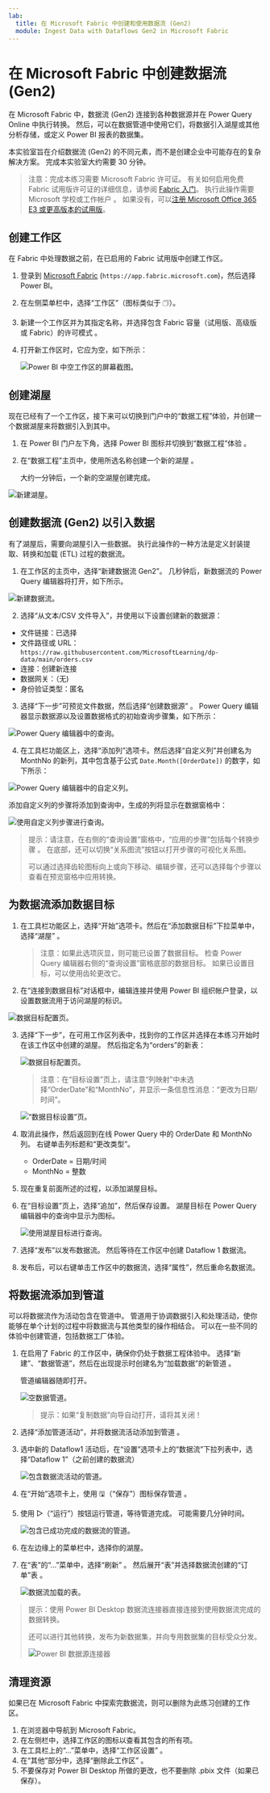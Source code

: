 ```yaml
---
lab:
  title: 在 Microsoft Fabric 中创建和使用数据流 (Gen2)
  module: Ingest Data with Dataflows Gen2 in Microsoft Fabric
---
```


# 在 Microsoft Fabric 中创建数据流 (Gen2)

在 Microsoft Fabric 中，数据流 (Gen2) 连接到各种数据源并在 Power Query Online 中执行转换。 然后，可以在数据管道中使用它们，将数据引入湖屋或其他分析存储，或定义 Power BI 报表的数据集。

本实验室旨在介绍数据流 (Gen2) 的不同元素，而不是创建企业中可能存在的复杂解决方案。 完成本实验室大约需要 30 分钟。

> 注意：完成本练习需要 Microsoft Fabric 许可证。 有关如何启用免费 Fabric 试用版许可证的详细信息，请参阅 [Fabric 入门](https://learn.microsoft.com/fabric/get-started/fabric-trial)。 执行此操作需要 Microsoft 学校或工作帐户 。 如果没有，可以[注册 Microsoft Office 365 E3 或更高版本的试用版](https://www.microsoft.com/microsoft-365/business/compare-more-office-365-for-business-plans)。

## 创建工作区

在 Fabric 中处理数据之前，在已启用的 Fabric 试用版中创建工作区。

1. 登录到 [Microsoft Fabric](https://app.fabric.microsoft.com) (`https://app.fabric.microsoft.com`)，然后选择 Power BI。
2. 在左侧菜单栏中，选择“工作区”（图标类似于 &#128455;）。
3. 新建一个工作区并为其指定名称，并选择包含 Fabric 容量（试用版、高级版或 Fabric）的许可模式  。
4. 打开新工作区时，它应为空，如下所示：

    ![Power BI 中空工作区的屏幕截图。](./Images/new-workspace.png)

## 创建湖屋

现在已经有了一个工作区，接下来可以切换到门户中的“数据工程”体验，并创建一个数据湖屋来将数据引入到其中。

1. 在 Power BI 门户左下角，选择 Power BI 图标并切换到“数据工程”体验 。

2. 在“数据工程”主页中，使用所选名称创建一个新的湖屋 。

    大约一分钟后，一个新的空湖屋创建完成。

 ![新建湖屋。](./Images/new-lakehouse.png)

## 创建数据流 (Gen2) 以引入数据

有了湖屋后，需要向湖屋引入一些数据。 执行此操作的一种方法是定义封装提取、转换和加载 (ETL) 过程的数据流。

1. 在工作区的主页中，选择“新建数据流 Gen2”。 几秒钟后，新数据流的 Power Query 编辑器将打开，如下所示。

 ![新建数据流。](./Images/new-dataflow.png)

2. 选择“从文本/CSV 文件导入”，并使用以下设置创建新的数据源：
 - 文件链接：已选择
 - 文件路径或 URL：`https://raw.githubusercontent.com/MicrosoftLearning/dp-data/main/orders.csv`
 - 连接：创建新连接
 - 数据网关：（无)
 - 身份验证类型：匿名

3. 选择“下一步”可预览文件数据，然后选择“创建数据源” 。 Power Query 编辑器显示数据源以及设置数据格式的初始查询步骤集，如下所示：

 ![Power Query 编辑器中的查询。](./Images/power-query.png)

4. 在工具栏功能区上，选择“添加列”选项卡。然后选择“自定义列”并创建名为 MonthNo 的新列，其中包含基于公式 `Date.Month([OrderDate])` 的数字，如下所示：  

 ![Power Query 编辑器中的自定义列。](./Images/custom-column.png)

 添加自定义列的步骤将添加到查询中，生成的列将显示在数据窗格中：

 ![使用自定义列步骤进行查询。](./Images/custom-column-added.png)

> 提示：请注意，在右侧的“查询设置”窗格中，“应用的步骤”包括每个转换步骤 。 在底部，还可以切换“关系图流”按钮以打开步骤的可视化关系图。
>
> 可以通过选择齿轮图标向上或向下移动、编辑步骤，还可以选择每个步骤以查看在预览窗格中应用转换。

## 为数据流添加数据目标

1. 在工具栏功能区上，选择“开始”选项卡。然后在“添加数据目标”下拉菜单中，选择“湖屋”  。

   > 注意：如果此选项灰显，则可能已设置了数据目标。 检查 Power Query 编辑器右侧的“查询设置”窗格底部的数据目标。 如果已设置目标，可以使用齿轮更改它。

2. 在“连接到数据目标”对话框中，编辑连接并使用 Power BI 组织帐户登录，以设置数据流用于访问湖屋的标识。

 ![数据目标配置页。](./Images/dataflow-connection.png)

3. 选择“下一步”，在可用工作区列表中，找到你的工作区并选择在本练习开始时在该工作区中创建的湖屋。 然后指定名为“orders”的新表：

   ![数据目标配置页。](./Images/data-destination-target.png)

   > 注意：在“目标设置”页上，请注意“列映射”中未选择“OrderDate”和“MonthNo”，并显示一条信息性消息：“更改为日期/时间”。 

   ![“数据目标设置”页。](./Images/destination-settings.png)

1. 取消此操作，然后返回到在线 Power Query 中的 OrderDate 和 MonthNo 列。 右键单击列标题和“更改类型”。

    - OrderDate = 日期/时间
    - MonthNo = 整数

1. 现在重复前面所述的过程，以添加湖屋目标。

8. 在“目标设置”页上，选择“追加”，然后保存设置。   湖屋目标在 Power Query 编辑器中的查询中显示为图标。

   ![使用湖屋目标进行查询。](./Images/lakehouse-destination.png)

9. 选择“发布”以发布数据流。 然后等待在工作区中创建 Dataflow 1 数据流。

1. 发布后，可以右键单击工作区中的数据流，选择“属性”，然后重命名数据流。

## 将数据流添加到管道

可以将数据流作为活动包含在管道中。 管道用于协调数据引入和处理活动，使你能够在单个计划的过程中将数据流与其他类型的操作相结合。 可以在一些不同的体验中创建管道，包括数据工厂体验。

1. 在启用了 Fabric 的工作区中，确保你仍处于数据工程体验中。 选择“新建”、“数据管道”，然后在出现提示时创建名为“加载数据”的新管道  。

   管道编辑器随即打开。

   ![空数据管道。](./Images/new-pipeline.png)

   > 提示：如果“复制数据”向导自动打开，请将其关闭！

2. 选择“添加管道活动”，并将数据流活动添加到管道 。

3. 选中新的 Dataflow1 活动后，在“设置”选项卡上的“数据流”下拉列表中，选择“Dataflow 1”（之前创建的数据流）   

   ![包含数据流活动的管道。](./Images/dataflow-activity.png)

4. 在“开始”选项卡上，使用 &#128427;（“保存”）图标保存管道 。
5. 使用 &#9655;（“运行”）按钮运行管道，等待管道完成。 可能需要几分钟时间。

   ![包含已成功完成的数据流的管道。](./Images/dataflow-pipeline-succeeded.png)

6. 在左边缘上的菜单栏中，选择你的湖屋。
7. 在“表”的“...”菜单中，选择“刷新”  。 然后展开“表”并选择数据流创建的“订单”表 。

   ![数据流加载的表。](./Images/loaded-table.png)

> 提示：使用 Power BI Desktop 数据流连接器直接连接到使用数据流完成的数据转换。
>
> 还可以进行其他转换，发布为新数据集，并向专用数据集的目标受众分发。
>
>![Power BI 数据源连接器](Images/pbid-dataflow-connectors.png)

## 清理资源

如果已在 Microsoft Fabric 中探索完数据流，则可以删除为此练习创建的工作区。

1. 在浏览器中导航到 Microsoft Fabric。
1. 在左侧栏中，选择工作区的图标以查看其包含的所有项。
1. 在工具栏上的“...”菜单中，选择“工作区设置” 。
1. 在“其他”部分中，选择“删除此工作区” 。
1. 不要保存对 Power BI Desktop 所做的更改，也不要删除 .pbix 文件（如果已保存）。
